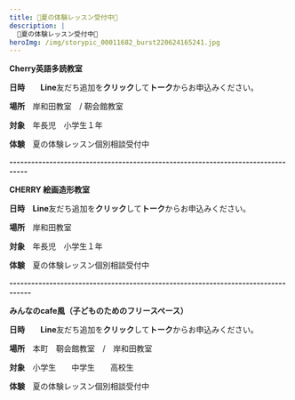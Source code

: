 ```yaml
---
title: 🍒夏の体験レッスン受付中🍒
description: |
  🍒夏の体験レッスン受付中🍒
heroImg: /img/storypic_00011682_burst220624165241.jpg
---
```

**Cherry英語多読教室**  

**日時**　　**Line**友だち追加を**クリック**して**トーク**からお申込みください。

**場所**　岸和田教室　/   靭会館教室　

**対象**　年長児　小学生１年　　

**体験**　夏の体験レッスン個別相談受付中

**\---------------------------------------------------------------------------------**

**CHERRY 絵画造形教室**

**日時**　**Line**友だち追加を**クリック**して**トーク**からお申込みください。

**場所**　岸和田教室

**対象**　年長児　小学生１年　　

**体験**　夏の体験レッスン個別相談受付中

**\----------------------------------------------------------------------------------**

**みんなのcafe風（子どものためのフリースペース）**

**日時**　　**Line**友だち追加を**クリック**して**トーク**からお申込みください。

**場所**　本町　靭会館教室　/　岸和田教室

**対象**　小学生　　中学生　　高校生

**体験**　夏の体験レッスン個別相談受付中
